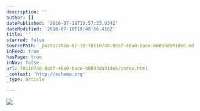 ```yaml
---
description: ''
author: []
datePublished: '2016-07-18T19:57:33.034Z'
dateModified: '2016-07-18T19:48:56.416Z'
title: ''
starred: false
sourcePath: _posts/2016-07-18-70110740-8a5f-46a0-bace-b0893da91de6.md
inFeed: true
hasPage: true
inNav: false
url: 70110740-8a5f-46a0-bace-b0893da91de6/index.html
_context: 'http://schema.org'
_type: Article

---
```

![](https://the-grid-user-content.s3-us-west-2.amazonaws.com/d710b43b-9359-4875-8719-b3c690a1275a.jpg)